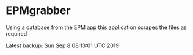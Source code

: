 # EPMgrabber
Using a database from the EPM app this application scrapes the files as required


Latest backup: Sun Sep 8 08:13:01 UTC 2019
